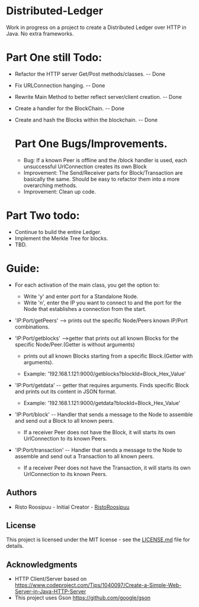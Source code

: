 
# Distributed-Ledger

Work in progress on a project to create a Distributed Ledger over HTTP in Java. No extra frameworks. 

# Part One still Todo:

* Refactor the HTTP server Get/Post methods/classes. -- Done 
* Fix URLConnection hanging. -- Done
* Rewrite Main Method to better reflect server/client creation.  -- Done
* Create a handler for the BlockChain. -- Done
* Create and hash the Blocks within the blockchain. -- Done
  
  # Part One Bugs/Improvements.
    * Bug: If a known Peer is offline and the /block handler is used, each unsuccessful UrlConnection creates its own Block
    * Improvement: The Send/Receiver parts for Block/Transaction are basically the same. Should be easy to refactor them into
                   a more overarching methods.
    * Improvement: Clean up code.
  
# Part Two todo:

* Continue to build the entire Ledger.
* Implement the Merkle Tree for blocks. 
* TBD.

# Guide:

 * For each activation of the main class, you get the option to:
		
	 * Write 'y' and enter port for a Standalone Node.
	 * Write 'n', enter the IP you want to connect to and the port for the Node that establishes a connection from the start.

 * 'IP:Port/getPeers' --> prints out the specific Node/Peers known IP/Port combinations.
 
 * 'IP:Port/getblocks' -->getter that prints out all known Blocks for the specific Node/Peer.(Getter is without arguments)
 
	 * prints out all known Blocks starting from a specific Block.(Getter with arguments).
	 
	 * Example: '192.168.1.121:9000/getblocks?blockId=Block_Hex_Value'
 
 * 'IP:Port/getdata' -- getter that requires arguments. Finds specific Block and prints out its content in JSON format.
 
	 *  Example: '192.168.1.121:9000/getdata?blockId=Block_Hex_Value'
	 
 * 'IP:Port/block' -- Handler that sends a message to the Node to assemble and send out a Block to all known peers.
 
	 * If a receiver Peer does not have the Block, it will starts its own UrlConnection to its known Peers.

 * 'IP:Port/transaction' -- Handler that sends a message to the Node to assemble and send out a Transaction to all known peers.
                           
	 * If a receiver Peer does not have the Transaction, it will starts its own UrlConnection to its known Peers.

## Authors

* Risto Roosipuu - Initial Creator - [RistoRoosipuu](https://github.com/RistoRoosipuu)

## License

This project is licensed under the MIT license - see the [LICENSE.md](LICENSE.md) file for details.

## Acknowledgments

* HTTP Client/Server based on https://www.codeproject.com/Tips/1040097/Create-a-Simple-Web-Server-in-Java-HTTP-Server
* This project uses Gson https://github.com/google/gson
